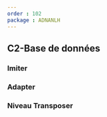 ```yaml
---
order : 102
package : ADNANLH
---
```


## C2-Base de données

### Imiter


### Adapter


###  Niveau Transposer